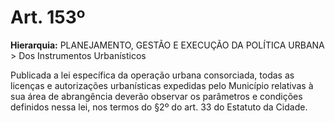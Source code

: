 # Art. 153º

**Hierarquia:** PLANEJAMENTO, GESTÃO E EXECUÇÃO DA POLÍTICA URBANA > Dos Instrumentos Urbanísticos

Publicada a lei específica da operação urbana consorciada, todas as licenças e autorizações urbanísticas expedidas pelo Município relativas à sua área de abrangência deverão observar os parâmetros e condições definidos nessa lei, nos termos do §2º do art. 33 do Estatuto da Cidade.






